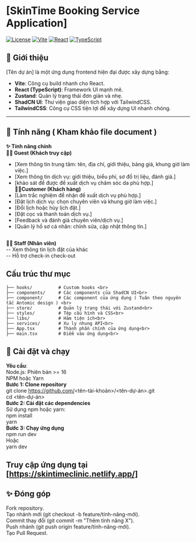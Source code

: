 # [SkinTime Booking Service Application]

[![License](https://img.shields.io/badge/license-MIT-blue.svg)](LICENSE)
[![Vite](https://img.shields.io/badge/built_with-vite-orange.svg)](https://vitejs.dev/)
[![React](https://img.shields.io/badge/react-v18+-blue.svg)](https://reactjs.org/)
[![TypeScript](https://img.shields.io/badge/typescript-v4+-blue.svg)](https://www.typescriptlang.org/)

## 🌟 Giới thiệu

[Tên dự án] là một ứng dụng frontend hiện đại được xây dựng bằng:
- **Vite**: Công cụ build nhanh cho React.
- **React (TypeScript)**: Framework UI mạnh mẽ.
- **Zustand**: Quản lý trạng thái đơn giản và nhẹ.
- **ShadCN UI**: Thư viện giao diện tích hợp với TailwindCSS.
- **TailwindCSS**: Công cụ CSS tiện lợi để xây dựng UI nhanh chóng.

---

## 🚀 Tính năng ( Kham khảo file document ) 
**✨ Tính năng chính**<br>
**👰‍♀️ Guest (Khách truy cập)**
 - [Xem thông tin trung tâm: tên, địa chỉ, giới thiệu, bảng giá, khung giờ làm việc.]
 - [Xem thông tin dịch vụ: giới thiệu, biểu phí, sơ đồ trị liệu, đánh giá.]
 - [khảo sát để được đề xuất dịch vụ chăm sóc da phù hợp.] <br>
 **💆‍♀️Customer (Khách hàng)** <br>
- [Làm trắc nghiệm để nhận đề xuất dịch vụ phù hợp.] <br>
- [Đặt lịch dịch vụ: chọn chuyên viên và khung giờ làm việc.]<br>
- [Đổi lịch hoặc hủy lịch đặt.]<br>
- [Đặt cọc và thanh toán dịch vụ.]<br>
- [Feedback và đánh giá chuyên viên/dịch vụ.]<br>
- [Quản lý hồ sơ cá nhân: chỉnh sửa, cập nhật thông tin.]<br>
  ##
**👩‍🔬 Staff (Nhân viên)** <br>
-- Xem thông tin lịch đặt của khác <br>
-- Hỗ trợ check-in check-out <br>

## Cấu trúc thư mục <br>
```
├── hooks/          # Custom hooks <br>
├── components/     # Các components của ShadCN UI<br>
├── component/      # Các component của ứng dụng ( Tuân theo nguyên tắc Antomic design ) <br>
├── store/          # Quản lý trạng thái với Zustand<br>
├── styles/         # Tệp cấu hình và CSS<br>
├── libs/           # Hàm tiện ích<br>
├── services/       # Xu ly nhung API<br>
├── App.tsx         # Thành phần chính của ứng dụng<br>
├── main.tsx        # Điểm vào ứng dụng<br>
```

## 🔧 Cài đặt và chạy
**Yêu cầu**:<br>
  Node.js: Phiên bản >= 16<br>
  NPM hoặc Yarn<br>
**Bước 1: Clone repository**<br>
  git clone https://github.com/<tên-tài-khoản>/<tên-dự-án>.git<br>
  cd <tên-dự-án><br>
**Bước 2: Cài đặt các dependencies**<br>
Sử dụng npm hoặc yarn:<br>
  npm install<br>
  yarn<br>
**Bước 3: Chạy ứng dụng**<br>
  npm run dev<br> 
  Hoặc <br>
  yarn dev
## Truy cập ứng dụng tại [https://skintimeclinic.netlify.app/]
## ✨ Đóng góp<br>
  Fork repository.<br>
  Tạo nhánh mới (git checkout -b feature/tính-năng-mới).<br>
  Commit thay đổi (git commit -m "Thêm tính năng X").<br>
  Push nhánh (git push origin feature/tính-năng-mới).<br>
  Tạo Pull Request.<br>

